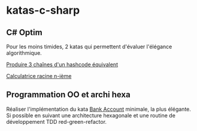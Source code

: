 # katas-c-sharp

## C\# Optim
Pour les moins timides, 2 katas qui permettent d'évaluer l'élégance algorithmique.


[Produire 3 chaînes d'un hashcode équivalent](/optim-SameHashCode)

[Calculatrice racine n-ième](/optim-nthRoot)

## Programmation OO et archi hexa

Réaliser l'implémentation du kata [Bank Account](/BankAccount) minimale, la plus élégante. Si possible en suivant une architecture hexagonale et une routine de développement TDD red-green-refactor.

